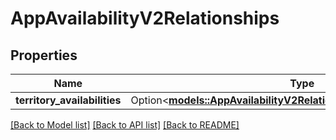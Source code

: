 # AppAvailabilityV2Relationships

## Properties

Name | Type | Description | Notes
------------ | ------------- | ------------- | -------------
**territory_availabilities** | Option<[**models::AppAvailabilityV2RelationshipsTerritoryAvailabilities**](AppAvailabilityV2_relationships_territoryAvailabilities.md)> |  | [optional]

[[Back to Model list]](../README.md#documentation-for-models) [[Back to API list]](../README.md#documentation-for-api-endpoints) [[Back to README]](../README.md)


